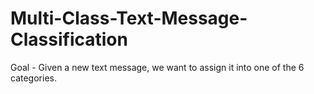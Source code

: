 # Multi-Class-Text-Message-Classification
Goal - Given a new text message, we want to assign it into one of the 6 categories. 
